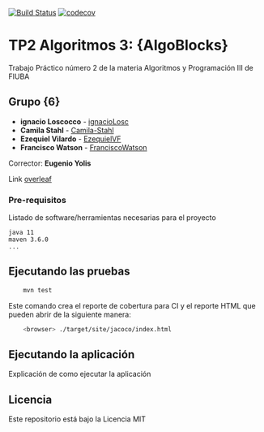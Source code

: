 [![Build Status](https://travis-ci.org/EzequielVF/algo3_tp2_AlgoBlocks.svg?branch=master)](https://travis-ci.org/EzequielVF/algo3_tp2_AlgoBlocks) [![codecov](https://codecov.io/gh/EzequielVF/algo3_tp2_AlgoBlocks/branch/master/graph/badge.svg)](https://codecov.io/gh/EzequielVF/algo3_tp2_AlgoBlocks)

# TP2 Algoritmos 3: {AlgoBlocks}

Trabajo Práctico número 2 de la materia Algoritmos y Programación III de FIUBA

## Grupo {6}

* **ignacio Loscocco** - [ignacioLosc](https://github.com/ignacioLosc)
* **Camila Stahl** - [Camila-Stahl](https://github.com/Camila-Stahl)
* **Ezequiel Vilardo** - [EzequielVF](https://github.com/EzequielVF)
* **Francisco Watson** - [FranciscoWatson](https://github.com/FranciscoWatson)

Corrector: **Eugenio Yolis**

Link [overleaf](https://www.overleaf.com/read/kqwxkyfdwjhy)

### Pre-requisitos

Listado de software/herramientas necesarias para el proyecto

```
java 11
maven 3.6.0
...
```

## Ejecutando las pruebas

```bash
    mvn test
```

Este comando crea el reporte de cobertura para CI y el reporte HTML que pueden abrir de la siguiente manera:

```bash
    <browser> ./target/site/jacoco/index.html
```

## Ejecutando la aplicación

Explicación de como ejecutar la aplicación

## Licencia

Este repositorio está bajo la Licencia MIT
